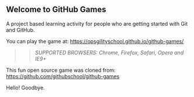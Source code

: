 ## Welcome to GitHub Games

A project based learning activity for people who are getting started with Git and GitHub.

You can play the game at: https://opsgilityschool.github.io/github-games/

>> _*SUPPORTED BROWSERS*: Chrome, Firefox, Safari, Opera and IE9+_

This fun open source game was cloned from: https://github.com/githubschool/github-games

Hello! Goodbye.
